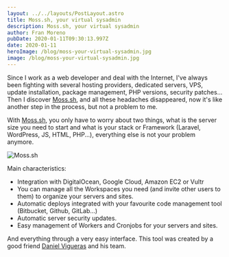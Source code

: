 ```yaml
---
layout: ../../layouts/PostLayout.astro
title: Moss.sh, your virtual sysadmin
description: Moss.sh, your virtual sysadmin
author: Fran Moreno
pubDate: 2020-01-11T09:30:13.997Z
date: 2020-01-11
heroImage: /blog/moss-your-virtual-sysadmin.jpg
image: /blog/moss-your-virtual-sysadmin.jpg
---
```


Since I work as a web developer and deal with the Internet, I've always been fighting with several hosting providers, dedicated servers, VPS, update installation, package management, PHP versions, security patches... Then I discover [Moss.sh](https://moss.sh/?ref=b084ab56c373), and all these headaches disappeared, now it's like another step in the process, but not a problem to me.

With [Moss.sh](https://moss.sh/?ref=b084ab56c373), you only have to worry about two things, what is the server size you need to start and what is your stack or Framework (Laravel, WordPress, JS, HTML, PHP...), everything else is not your problem anymore.

![Moss.sh](/blog/h1Dtv85zh.png)

Main characteristics:

- Integration with DigitalOcean, Google Cloud, Amazon EC2 or Vultr
- You can manage all the Workspaces you need (and invite other users to them) to organize your servers and sites.
- Automatic deploys integrated with your favourite code management tool (Bitbucket, Github, GitLab…)
- Automatic server security updates.
- Easy management of Workers and Cronjobs for your servers and sites.

And everything through a very easy interface. This tool was created by a good friend [Daniel Vigueras](https://twitter.com/danielvigueras) and his team.
